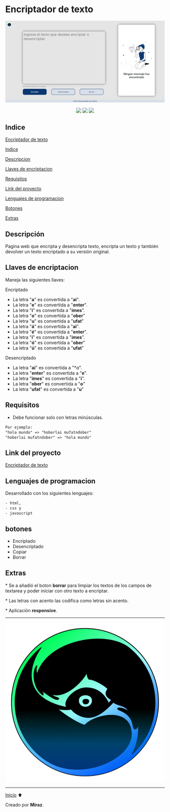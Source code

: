 # Encriptador de texto

![portal](./assets/portal.png)

<div align="center">
    <img src="https://img.shields.io/badge/HTML-5A5A5A?logo=html5" />
    <img src="https://img.shields.io/badge/CSS-5A5A5A?logo=css3&logoColor=01A3D8" />
    <img src="https://img.shields.io/badge/JavaScript-5A5A5A?logo=javascript&logoColor=yelllow"/>
</div>

## Indice

[Encriptador de texto](#encriptador-de-texto)

[Indice](#indice)

[Descripcion](#descripción)

[Llaves de encriptacion](#llaves-de-encriptacion)

[Requisitos](#requisitos)

[Link del proyecto](#link-del-proyecto)

[Lenguajes de programacion](#lenguajes-de-programacion)

[Botones](#botones)

[Extras](#extras)


##  Descripción
Pagina web que encripta y desencripta texto, encripta un texto y también devolver un texto encriptado a su versión original.


## Llaves de encriptacion

Maneja las siguientes llaves:

Encriptado

- La letra "**a**" es convertida a "**ai**".
- La letra "**e**" es convertida a "**enter**".
- La letra "**i**" es convertida a "**imes**".
- La letra "**o**" es convertida a "**ober**"
- La letra "**u**" es convertida a "**ufat**"
- La letra "**á**" es convertida a "**ai**".
- La letra "**é**" es convertida a "**enter**".
- La letra "**í**" es convertida a "**imes**".
- La letra "**ó**" es convertida a "**ober**"
- La letra "**ú**" es convertida a "**ufat**"


Desencriptado

- La letra "**ai**" es convertida a "**a*".
- La letra "**enter**" es convertida a "**e**".
- La letra "**imes**" es convertida a "**i**".
- La letra "**ober**" es convertida a "**o**"
- La letra "**ufat**" es convertida a "**u**"


## Requisitos

- Debe funcionar solo con letras minúsculas.

```
Por ejemplo:
"hola mundo" => "hoberlai mufatndober"
"hoberlai mufatndober" => "hola mundo"
```

## Link del proyecto

[Encriptador de texto](https://felix320.github.io/Challenger/) 

## Lenguajes de programacion
Desarrollado con los siguientes lenguajes: 

```
- html,
- css y 
- javascript
```


## botones
- Encriptado
- Desencriptado
- Copiar 
- Borrar

## Extras

\* Se a añadió el boton **borrar** para limpiar los textos de los campos de textarea y poder iniciar con otro texto a encriptar.

\* Las letras con acento las codifica como letras sin acento.

\* Aplicación **responsive**.

---

![logo](./assets/Flx.png)

---

[Inicio](#encriptador-de-texto) ⬆

Creado por **Miraz**.